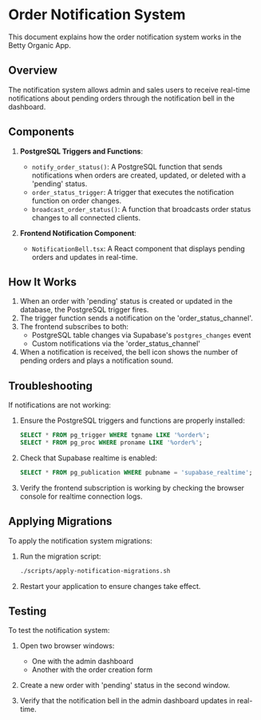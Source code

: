 # Order Notification System

This document explains how the order notification system works in the Betty Organic App.

## Overview

The notification system allows admin and sales users to receive real-time notifications about pending orders through the notification bell in the dashboard.

## Components

1. **PostgreSQL Triggers and Functions**:
   - `notify_order_status()`: A PostgreSQL function that sends notifications when orders are created, updated, or deleted with a 'pending' status.
   - `order_status_trigger`: A trigger that executes the notification function on order changes.
   - `broadcast_order_status()`: A function that broadcasts order status changes to all connected clients.

2. **Frontend Notification Component**:
   - `NotificationBell.tsx`: A React component that displays pending orders and updates in real-time.

## How It Works

1. When an order with 'pending' status is created or updated in the database, the PostgreSQL trigger fires.
2. The trigger function sends a notification on the 'order_status_channel'.
3. The frontend subscribes to both:
   - PostgreSQL table changes via Supabase's `postgres_changes` event
   - Custom notifications via the 'order_status_channel'
4. When a notification is received, the bell icon shows the number of pending orders and plays a notification sound.

## Troubleshooting

If notifications are not working:

1. Ensure the PostgreSQL triggers and functions are properly installed:
   ```sql
   SELECT * FROM pg_trigger WHERE tgname LIKE '%order%';
   SELECT * FROM pg_proc WHERE proname LIKE '%order%';
   ```

2. Check that Supabase realtime is enabled:
   ```sql
   SELECT * FROM pg_publication WHERE pubname = 'supabase_realtime';
   ```

3. Verify the frontend subscription is working by checking the browser console for realtime connection logs.

## Applying Migrations

To apply the notification system migrations:

1. Run the migration script:
   ```bash
   ./scripts/apply-notification-migrations.sh
   ```

2. Restart your application to ensure changes take effect.

## Testing

To test the notification system:

1. Open two browser windows:
   - One with the admin dashboard
   - Another with the order creation form

2. Create a new order with 'pending' status in the second window.
3. Verify that the notification bell in the admin dashboard updates in real-time.
